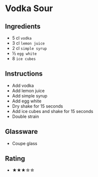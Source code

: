 # Vodka Sour

## Ingredients
- 5 cl `vodka`
- 3 cl `lemon juice`
- 2 cl `simple syrup`
- ½ `egg white`
- 8 `ice cubes`

## Instructions
- Add vodka
- Add lemon juice
- Add simple syrup
- Add egg white
- Dry shake for 15 seconds
- Add ice cubes and shake for 15 seconds
- Double strain

## Glassware
- Coupe glass

## Rating
- ★★★☆☆